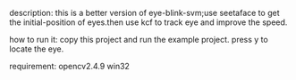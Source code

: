 description:
this is a better version of eye-blink-svm;use seetaface to get the initial-position of eyes.then use kcf to track eye 
and improve the speed.


how to run it:
copy this project and run the example project.
press y to locate the eye.


requirement:
opencv2.4.9
win32
